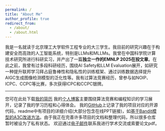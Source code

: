 ```yaml
---
permalink: /
title: "About Me"
author_profile: true
redirect_from: 
  - /about/
  - /about.html
---
```


我是一名就读于北京理工大学软件工程专业的大三学生。我目前的研究兴趣在于构建安全而高效的人工智能系统，特别是LLMs和MLLMs。我曾在中国科学院计算技术研究所进行科研实习，并产出了一篇**独立一作的EMNLP 2025在投文章**。在此之前，我曾有过多段科研经历，围绕AI Safety和LLM Evaluation展开，如研究一种提升联邦学习拜占庭鲁棒性和隐私性的训练框架、通过训练数据选择提升AIGC生成图像检测模型的泛化性等。我有过算法竞赛经历，曾参与如NOIP、ICPC、CCPC等比赛，多次获得ICPC和CCPC银牌。


--------------------------------
您可在此处下载[我的简历](/files/resume.pdf)
我的[个人博客](https://www.cnblogs.com/WXk-k)主要围绕算法竞赛和编程知识的学习展开，记录了我的学习历程和心得体会。
我的[GitHub](https://github.com/WXk-k)上记录了我的项目对应的开源代码，readme中有项目的详细介绍(大部分包含在线PPT链接)，如[基于Bandit模型的A3C改进方法](https://github.com/k-k1w-w1x-x/RL-A3C)。由于我正在完善许多项目的文档和整理代码，所以很多仓库暂时被设为了私有状态。
欢迎通过[电子邮件](mailto:wangxk0223@gmail.com)联系我进行学术交流或索要论文pdf。
